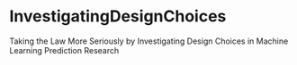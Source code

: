 # InvestigatingDesignChoices
Taking the Law More Seriously by Investigating Design Choices in Machine Learning Prediction Research
